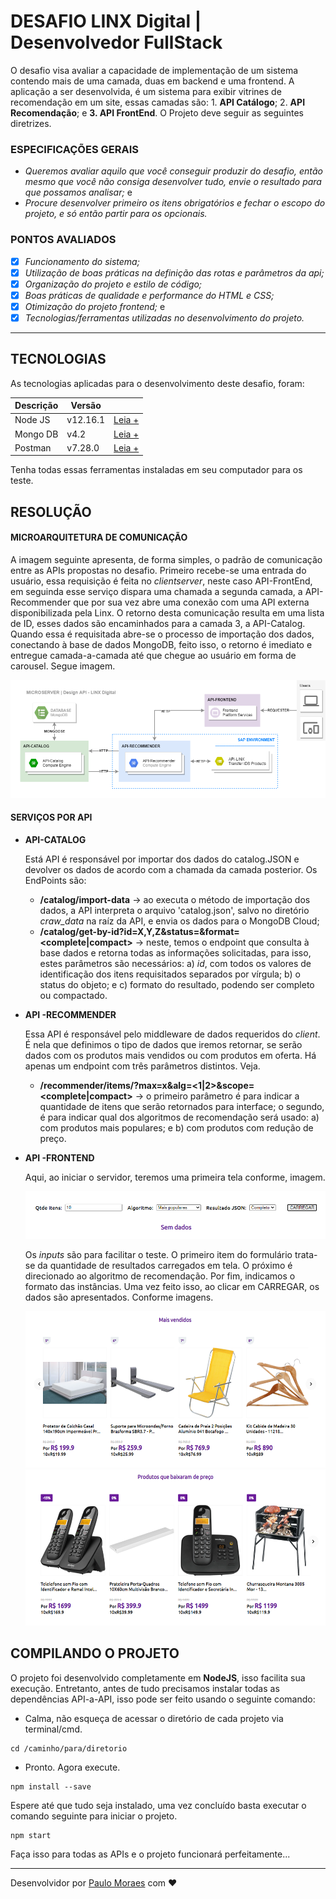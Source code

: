 # **DESAFIO LINX Digital | Desenvolvedor FullStack**

O desafio visa avaliar a capacidade de implementação de um sistema contendo mais de uma camada, duas em backend e uma frontend. A aplicação a ser desenvolvida, é um sistema para exibir vitrines de recomendação em um site, essas camadas são: 1. **API Catálogo**; 2. **API Recomendação**; e **3. API FrontEnd**. O Projeto deve seguir as seguintes diretrizes.

### **ESPECIFICAÇÕES GERAIS**
- *Queremos avaliar aquilo que você conseguir produzir do desafio, então mesmo que você não consiga desenvolver tudo, envie o resultado para que possamos analisar;* e
- *Procure desenvolver primeiro os itens obrigatórios e fechar o escopo do projeto, e só então partir para os opcionais.*

### **PONTOS AVALIADOS**
- [x] *Funcionamento do sistema;*
- [x] *Utilização de boas práticas na definição das rotas e parâmetros da api;*
- [x] *Organização do projeto e estilo de código;*
- [x] *Boas práticas de qualidade e performance do HTML e CSS;*
- [x] *Otimização do projeto frontend;* e
- [x] *Tecnologias/ferramentas utilizadas no desenvolvimento do projeto.*

---

## **TECNOLOGIAS**

As tecnologias aplicadas para o desenvolvimento deste desafio, foram:

| Descrição | Versão |          |
|-----------|--------|----------|
| Node JS   |v12.16.1 | [Leia +](https://nodejs.org/en/)    |
| Mongo DB  |v4.2 | [Leia +](https://www.mongodb.com/)  |
| Postman  |v7.28.0 | [Leia +](https://www.postman.com/)  |

Tenha todas essas ferramentas instaladas em seu computador para os teste.

## **RESOLUÇÃO**

#### **MICROARQUITETURA DE COMUNICAÇÃO**

A imagem seguinte apresenta, de forma simples, o padrão de comunicação entre as APIs propostas no desafio. Primeiro recebe-se uma entrada do usuário, essa requisição é feita no *clientserver*, neste caso API-FrontEnd, em seguinda esse serviço dispara uma chamada a segunda camada, a API-Recommender que por sua vez abre uma conexão com uma API externa disponibilizada pela Linx. O retorno desta comunicação resulta em uma lista de ID, esses dados são encaminhados para a camada 3, a API-Catalog. Quando essa é requisitada abre-se o processo de importação dos dados, conectando à base de dados MongoDB, feito isso, o retorno é imediato e entregue camada-a-camada até que chegue ao usuário em forma de carousel. Segue imagem.

<img src="design.png">

#### **SERVIÇOS POR API**

- **API-CATALOG**

    Está API é responsável por importar dos dados do catalog.JSON e devolver os dados de acordo com a chamada da camada posterior. Os EndPoints são:

  - **/catalog/import-data** -> ao executa o método de importação dos dados, a API interpreta o arquivo 'catalog.json', salvo no diretório *craw_data* na raíz da API, e envia os dados para o MongoDB Cloud;
  - **/catalog/get-by-id?id=X,Y,Z&status=<AVAILABLE>&format=<complete|compact>** -> neste, temos o endpoint que consulta à base dados e retorna todas as informações solicitadas, para isso, estes parâmetros são necessários: a) *id*, com todos os valores de identificação dos itens requisitados separados por vírgula; b) o status do objeto; e c) formato do resultado, podendo ser completo ou compactado.

- **API -RECOMMENDER**

    Essa API é responsável pelo middleware de dados requeridos do *client*. É nela que definimos o tipo de dados que iremos retornar, se serão dados com os produtos mais vendidos ou com produtos em oferta. Há apenas um endpoint com três parâmetros distintos. Veja.

    - **/recommender/items/?max=x&alg=<1|2>&scope=<complete|compact>** -> o primeiro parâmetro é para indicar a quantidade de itens que serão retornados para interface; o segundo, é para indicar qual dos algoritmos de recomendação será usado: a) com produtos mais populares; e b) com produtos com redução de preço.

- **API -FRONTEND**

    Aqui, ao iniciar o servidor, teremos uma primeira tela conforme, imagem.

    <img src="front_1.PNG">

    Os *inputs* são para facilitar o teste. O primeiro item do formulário trata-se da quantidade de resultados carregados em tela. O próximo é direcionado ao algoritmo de recomendação. Por fim, indicamos o formato das instâncias. Uma vez feito isso, ao clicar em CARREGAR, os dados são apresentados. Conforme imagens.

    <img src="front_2.PNG" height="250">
    <img src="front_3.PNG" height="250">

## **COMPILANDO O PROJETO**

  O projeto foi desenvolvido completamente em **NodeJS**, isso facilita sua execução. Entretanto, antes de tudo precisamos instalar todas as dependências API-a-API, isso pode ser feito usando o seguinte comando:

  - Calma, não esqueça de acessar o diretório de cada projeto via terminal/cmd.
  ````
  cd /caminho/para/diretorio
  ````
  - Pronto. Agora execute.
  ````
  npm install --save
  ````
  Espere até que tudo seja instalado, uma vez concluído basta executar o comando seguinte para iniciar o projeto.
   ````
  npm start
  ````
  Faça isso para todas as APIs e o projeto funcionará perfeitamente...

---
Desenvolvidor por [Paulo Moraes](http://pauloigorms.github.io/) com ❤️